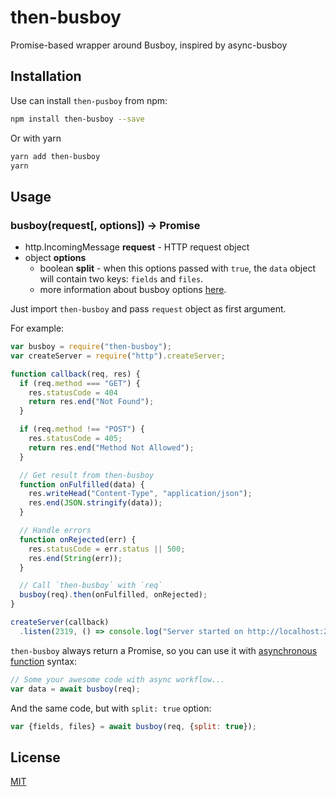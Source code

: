 # then-busboy

Promise-based wrapper around Busboy, inspired by async-busboy

## Installation

Use can install `then-pusboy` from npm:

```bash
npm install then-busboy --save
```

Or with yarn

```bash
yarn add then-busboy
yarn
```

## Usage

### busboy(request[, options]) -> Promise

* http.IncomingMessage **request** - HTTP request object
* object **options**
  - boolean **split** - when this options passed with `true`, the `data`
      object will contain two keys: `fields` and `files`.
  - more information about busboy options [here](https://github.com/mscdex/busboy#busboy-methods).

Just import `then-busboy` and pass `request` object as first argument.

For example:

```js
var busboy = require("then-busboy");
var createServer = require("http").createServer;

function callback(req, res) {
  if (req.method === "GET") {
    res.statusCode = 404
    return res.end("Not Found");
  }

  if (req.method !== "POST") {
    res.statusCode = 405;
    return res.end("Method Not Allowed");
  }

  // Get result from then-busboy
  function onFulfilled(data) {
    res.writeHead("Content-Type", "application/json");
    res.end(JSON.stringify(data));
  }

  // Handle errors
  function onRejected(err) {
    res.statusCode = err.status || 500;
    res.end(String(err));
  }

  // Call `then-busboy` with `req`
  busboy(req).then(onFulfilled, onRejected);
}

createServer(callback)
  .listen(2319, () => console.log("Server started on http://localhost:2319"))
```

`then-busboy` always return a Promise, so you can use it with
[asynchronous function](https://github.com/tc39/ecmascript-asyncawait) syntax:

```js
// Some your awesome code with async workflow...
var data = await busboy(req);
```

And the same code, but with `split: true` option:

```js
var {fields, files} = await busboy(req, {split: true});
```

## License

[MIT](https://github.com/octet-stream/then-busboy/blob/master/LICENSE)
